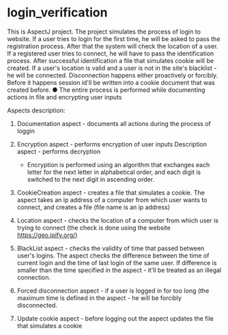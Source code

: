 # login_verification

This is AspectJ project.
The project simulates the process of login to website. 
If a user tries to login for the first time, he will be asked
to pass the registration process.
After that the system will check the location of a user. 
If a registered user tries to connect, he will have to pass 
the identification process. 
After successful identification a file that simulates 
cookie will be created.
If a user's location is valid and a user is not in the site's
blacklist  - he will be connected.
Disconnection happens either proactively or forcibly. 
Before it happens session id'll be written into a 
cookie document that was created before.
● The entire process is performed while documenting actions
 in file and encrypting user inputs
 
 Aspects description:
 1. Documentation aspect - documents all actions during the process
  of loggin
 
 2. Encryption aspect - performs encryption of user inputs
    Description aspect - performs decryption
    * Encryption is performed using an algorithm that exchanges 
      each letter for the next letter in alphabetical order,
      and each digit is switched to the next digit in ascending
      order.
      
 3. CookieCreation aspect - creates a file that simulates a
    cookie. The aspect takes an ip address of a computer 
    from which user wants to connect, and creates a file 
    (file name is an ip address)
    
 4. Location aspect - checks the location of a computer from
    which user is trying to connect (the check is done using
    the website https://geo.ipify.org/)
   
 5. BlackList aspect - checks the validity of time that passed
    between user's logins.
    The aspect checks the difference between the time of 
    current login and the time of last login of the same user.
    If difference is smaller than the time specified in the 
    aspect - it'll be treated as an illegal connection.
    
  6. Forced disconnection aspect - if a user is logged in for 
     too long (the maximum time is defined in the aspect - 
     he will be forcibly disconnected.
     
 7. Update cookie aspect - before logging out the aspect updates
    the file that simulates a cookie 
